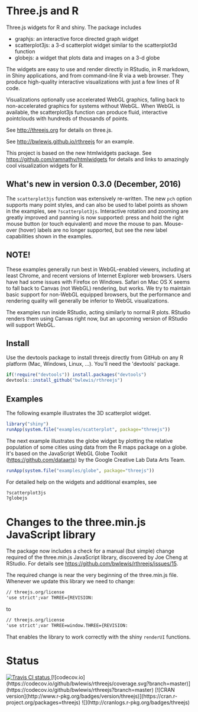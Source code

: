 # Three.js and R

Three.js widgets for R and shiny. The package includes

* graphjs: an interactive force directed graph widget
* scatterplot3js:  a 3-d scatterplot widget similar to the scatterplot3d function
* globejs:  a widget that plots data and images on a 3-d globe

The widgets are easy to use and render directly in RStudio, in R markdown, in
Shiny applications, and from command-line R via a web browser.  They produce
high-quality interactive visualizations with just a few lines of R code.

Visualizations optionally use accelerated WebGL graphics, falling back to
non-accelerated graphics for systems without WebGL. When WebGL is available,
the scatterplot3js function can produce fluid, interactive pointclouds with
hundreds of thousands of points.

See http://threejs.org for details on three.js.

See http://bwlewis.github.io/rthreejs  for an example.

This project is based on the new htmlwidgets package. See
https://github.com/ramnathv/htmlwidgets for details and links to amazingly cool
visualization widgets for R.

## What's new in version 0.3.0 (December, 2016)

The `scatterplot3js` function was extensively re-written. The new `pch` option
supports many point styles, and can also be used to label points as shown in
the examples, see `?scatterplot3js`. Interactive rotation and zooming are
greatly improved and panning is now supported: press and hold the right mouse
button (or touch equivalent) and move the mouse to pan.  Mouse-over (hover)
labels are no longer supported, but see the new label capabilities shown in the
examples.



## NOTE!

These examples generally run best in WebGL-enabled viewers, including at least
Chrome, and recent versions of Internet Explorer web browsers. Users have had
some issues with Firefox on Windows. Safari on Mac OS X seems to fall back to
Canvas (not WebGL) rendering, but works.  We try to maintain basic support for
non-WebGL equipped browsers, but the performance and rendering quality will
generally be inferior to WebGL visualizations.

The examples run inside RStudio, acting similarly to normal R plots.  RStudio
renders them using Canvas right now, but an upcoming version of
RStudio will support WebGL.

## Install

Use the devtools package to install threejs directly from GitHub on any
R platform (Mac, Windows, Linux, ...). You'll need the 'devtools' package.
```r
if(!require("devtools")) install.packages("devtools")
devtools::install_github("bwlewis/rthreejs")
```

## Examples

The following example illustrates the 3D scatterplot widget.
```r
library("shiny")
runApp(system.file("examples/scatterplot", package="threejs"))
```

The next example illustrates the globe widget by plotting the relative
population of some cities using data from the R maps package on a globe. It's
based on the JavaScript WebGL Globe Toolkit (https://github.com/dataarts) by
the Google Creative Lab Data Arts Team.
```r
runApp(system.file("examples/globe", package="threejs"))
```

For detailed help on the widgets and additional examples, see
```r
?scatterplot3js
?globejs
```


# Changes to the three.min.js JavaScript library

The package now includes a check for a manual (but simple) change required of the
three.min.js JavaScript library, discovered by Joe Cheng at RStudio. For details
see https://github.com/bwlewis/rthreejs/issues/15.

The required change is near the very beginning of the three.min.js file. Whenever
we update this library we need to change:

```html
// threejs.org/license
'use strict';var THREE={REVISION:
```

to
```html
// threejs.org/license
'use strict';var THREE=window.THREE={REVISION:
```

That enables the library to work correctly with the shiny `renderUI` functions.



# Status
<a href="https://travis-ci.org/bwlewis/rthreejs">
<img src="https://travis-ci.org/bwlewis/rthreejs.svg?branch=master" alt="Travis CI status"></img>
</a>
[![codecov.io](https://codecov.io/github/bwlewis/rthreejs/coverage.svg?branch=master)](https://codecov.io/github/bwlewis/rthreejs?branch=master)
[![CRAN version](http://www.r-pkg.org/badges/version/threejs)](https://cran.r-project.org/packages=threejs)
![](http://cranlogs.r-pkg.org/badges/threejs)
